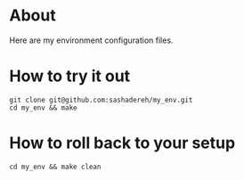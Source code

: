 # About
Here are my environment configuration files.
# How to try it out
```
git clone git@github.com:sashadereh/my_env.git
cd my_env && make
```
# How to roll back to your setup
```
cd my_env && make clean
```
